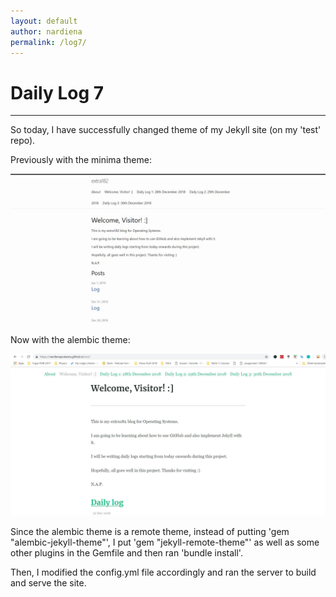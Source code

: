 ```yaml
---
layout: default
author: nardiena
permalink: /log7/
---
```

# Daily Log 7
-----

So today, I have successfully changed theme of my Jekyll site (on my 'test' repo).

Previously with the minima theme:

![img](https://raw.githubusercontent.com/nardienapratama/extra182/master/img/githubiooldtheme.JPG)

Now with the alembic theme:

![img](https://raw.githubusercontent.com/nardienapratama/extra182/master/img/githubionewtheme.JPG)

Since the alembic theme is a remote theme, instead of putting 'gem "alembic-jekyll-theme"', I put 'gem "jekyll-remote-theme"' as well as some other plugins in the Gemfile and then ran 'bundle install'.

Then, I modified the config.yml file accordingly and ran the server to build and serve the site.
